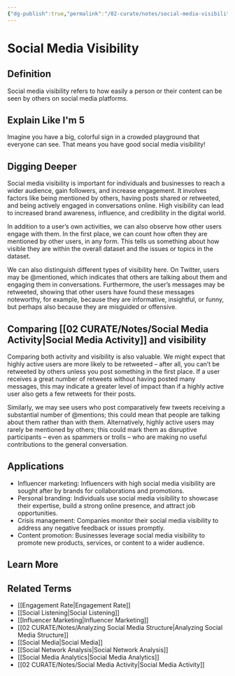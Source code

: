```yaml
---
{"dg-publish":true,"permalink":"/02-curate/notes/social-media-visibility/","title":"Social Media Visibility","tags":["social-media","social-networking","social-network-analysis"]}
---
```


# Social Media Visibility

## **Definition**  
Social media visibility refers to how easily a person or their content can be seen by others on social media platforms.

## **Explain Like I'm 5**  
Imagine you have a big, colorful sign in a crowded playground that everyone can see. That means you have good social media visibility!

## **Digging Deeper**
Social media visibility is important for individuals and businesses to reach a wider audience, gain followers, and increase engagement. It involves factors like being mentioned by others, having posts shared or retweeted, and being actively engaged in conversations online. High visibility can lead to increased brand awareness, influence, and credibility in the digital world.

In addition to a user’s own activities, we can also observe how other users engage with them. In the first place, we can count how often they are mentioned by other users, in any form. This tells us something about how visible they are within the overall dataset and the issues or topics in the dataset.

We can also distinguish different types of visibility here. On Twitter, users may be @mentioned, which indicates that others are talking about them and engaging them in conversations. Furthermore, the user’s messages may be retweeted, showing that other users have found these messages noteworthy, for example, because they are informative, insightful, or funny, but perhaps also because they are misguided or offensive.

## Comparing [[02 CURATE/Notes/Social Media Activity\|Social Media Activity]] and visibility
Comparing both activity and visibility is also valuable. We might expect that highly active users are more likely to be retweeted – after all, you can’t be retweeted by others unless you post something in the first place. If a user receives a great number of retweets without having posted many messages, this may indicate a greater level of impact than if a highly active user also gets a few retweets for their posts.

Similarly, we may see users who post comparatively few tweets receiving a substantial number of @mentions; this could mean that people are talking about them rather than with them. Alternatively, highly active users may rarely be mentioned by others; this could mark them as disruptive participants – even as spammers or trolls – who are making no useful contributions to the general conversation.

## **Applications**  
- Influencer marketing: Influencers with high social media visibility are sought after by brands for collaborations and promotions.
- Personal branding: Individuals use social media visibility to showcase their expertise, build a strong online presence, and attract job opportunities.
- Crisis management: Companies monitor their social media visibility to address any negative feedback or issues promptly.
- Content promotion: Businesses leverage social media visibility to promote new products, services, or content to a wider audience.

## **Learn More**  


## **Related Terms**  
- [[Engagement Rate\|Engagement Rate]]
- [[Social Listening\|Social Listening]]
- [[Influencer Marketing\|Influencer Marketing]]
- [[02 CURATE/Notes/Analyzing Social Media Structure\|Analyzing Social Media Structure]]
- [[Social Media\|Social Media]]
- [[Social Network Analysis\|Social Network Analysis]]
- [[Social Media Analytics\|Social Media Analytics]]
- [[02 CURATE/Notes/Social Media Activity\|Social Media Activity]]